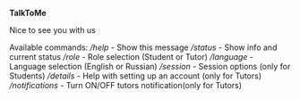 **TalkToMe** 

Nice to see you with us

Available commands:
*/help* - Show this message
*/status* - Show info and current status
*/role* - Role selection (Student or Tutor)
*/language* - Language selection (English or Russian)
*/session* - Session options (only for Students)
*/details* - Help with setting up an account (only for Tutors)
*/notifications* - Turn ON/OFF tutors notification(only for Tutors)
 

